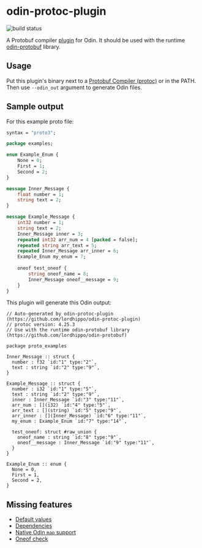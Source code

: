 # odin-protoc-plugin
![build status](https://github.com/lordhippo/odin-protoc-plugin/actions/workflows/build.yml/badge.svg)

A Protobuf compiler [plugin](https://protobuf.dev/reference/other/#plugins) for Odin. It should be used with the runtime [odin-protobuf](https://github.com/lordhippo/odin-protobuf) library.

## Usage
Put this plugin's binary next to a [Protobuf Compiler (protoc)](https://github.com/protocolbuffers/protobuf) or in the PATH. Then use `--odin_out` argument to generate Odin files.

## Sample output
For this example proto file:

```proto
syntax = "proto3";

package examples;

enum Example_Enum {
	None = 0;
	First = 1;
	Second = 2;
}

message Inner_Message {
	float number = 1;
	string text = 2;
}

message Example_Message {
	int32 number = 1;
	string text = 2;
	Inner_Message inner = 3;
	repeated int32 arr_num = 4 [packed = false];
	repeated string arr_text = 5;
	repeated Inner_Message arr_inner = 6;
	Example_Enum my_enum = 7;
	
	oneof test_oneof {
		string oneof_name = 8;
		Inner_Message oneof__message = 9;
	}
}

```

This plugin will generate this Odin output:
```odin
// Auto-generated by odin-protoc-plugin (https://github.com/lordhippo/odin-protoc-plugin)
// protoc version: 4.25.3
// Use with the runtime odin-protobuf library (https://github.com/lordhippo/odin-protobuf)

package proto_examples

Inner_Message :: struct {
  number : f32 `id:"1" type:"2"`,
  text : string `id:"2" type:"9"`,
}

Example_Message :: struct {
  number : i32 `id:"1" type:"5"`,
  text : string `id:"2" type:"9"`,
  inner : Inner_Message `id:"3" type:"11"`,
  arr_num : [](i32) `id:"4" type:"5"`,
  arr_text : [](string) `id:"5" type:"9"`,
  arr_inner : [](Inner_Message) `id:"6" type:"11"`,
  my_enum : Example_Enum `id:"7" type:"14"`,

  test_oneof: struct #raw_union {
    oneof_name : string `id:"8" type:"9"`,
    oneof__message : Inner_Message `id:"9" type:"11"`,
  }
}

Example_Enum :: enum {
  None = 0,
  First = 1,
  Second = 2,
}

```

## Missing features
- [Default values](https://github.com/lordhippo/odin-protoc-plugin/issues/5)
- [Dependencies](https://github.com/lordhippo/odin-protoc-plugin/issues/7)
- [Native Odin `map` support](https://github.com/lordhippo/odin-protoc-plugin/issues/3)
- [Oneof check](https://github.com/lordhippo/odin-protoc-plugin)
